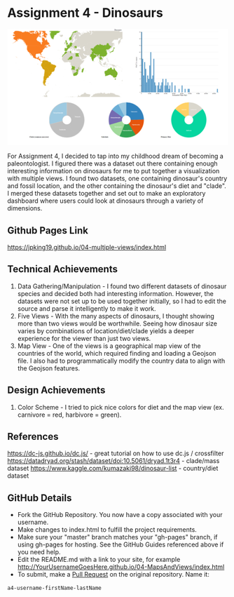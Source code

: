 Assignment 4 - Dinosaurs 
===

![alt text](screenshot.PNG)


For Assignment 4, I decided to tap into my childhood dream of becoming a paleontologist. I figured there was a dataset out there containing enough interesting information on dinosaurs for me to put together a visualization with multiple views. I found two datasets, one containing dinosaur's country and fossil location, and the other containing the dinosaur's diet and "clade". I merged these datasets together and set out to make an exploratory dashboard where users could look at dinosaurs through a variety of dimensions.

Github Pages Link
---

https://jpking19.github.io/04-multiple-views/index.html

Technical Achievements
---

1. Data Gathering/Manipulation - I found two different datasets of dinosaur species and decided both had interesting information. However, the datasets were not set up to be used together initially, so I had to edit the source and parse it intelligently to make it work.
2. Five Views - With the many aspects of dinosaurs, I thought showing more than two views would be worthwhile. Seeing how dinosaur size varies by combinations of location/diet/clade yields a deeper experience for the viewer than just two views.  
3. Map View - One of the views is a geographical map view of the countries of the world, which required finding and loading a Geojson file. I also had to programmatically modify the country data to align with the Geojson features.

Design Achievements
---

1. Color Scheme - I tried to pick nice colors for diet and the map view (ex. carnivore = red, harbivore = green).

References
---

https://dc-js.github.io/dc.js/ - great tutorial on how to use dc.js / crossfilter
https://datadryad.org/stash/dataset/doi:10.5061/dryad.1t3r4 - clade/mass dataset
https://www.kaggle.com/kumazaki98/dinosaur-list - country/diet dataset

GitHub Details
---

- Fork the GitHub Repository. You now have a copy associated with your username.
- Make changes to index.html to fulfill the project requirements. 
- Make sure your "master" branch matches your "gh-pages" branch, if using gh-pages for hosting. See the GitHub Guides referenced above if you need help.
- Edit the README.md with a link to your site, for example http://YourUsernameGoesHere.github.io/04-MapsAndViews/index.html
- To submit, make a [Pull Request](https://help.github.com/articles/using-pull-requests/) on the original repository. Name it: 
```
a4-username-firstName-lastName
```

